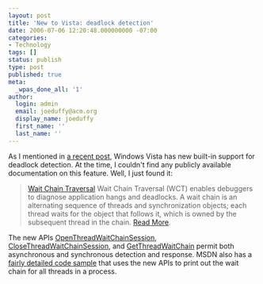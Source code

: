```yaml
---
layout: post
title: 'New to Vista: deadlock detection'
date: 2006-07-06 12:20:48.000000000 -07:00
categories:
- Technology
tags: []
status: publish
type: post
published: true
meta:
  _wpas_done_all: '1'
author:
  login: admin
  email: joeduffy@acm.org
  display_name: joeduffy
  first_name: ''
  last_name: ''
---
```

As I mentioned in [a recent 
post](http://www.bluebytesoftware.com/blog/PermaLink,guid,17433c64-f45e-40f7-8772-dedb69ab2190.aspx), 
Windows Vista has new built-in support for deadlock detection. At the time, I 
couldn't find any publicly available documentation on this feature. Well, I just 
found it:

> [Wait Chain Traversal](http://windowssdk.msdn.microsoft.com/en-us/library/ms681622.aspx)
> Wait Chain Traversal (WCT) enables debuggers to diagnose application hangs 
> and deadlocks. A wait chain is an alternating sequence of threads and 
> synchronization objects; each thread waits for the object that follows it, 
> which is owned by the subsequent thread in the chain. [Read 
> More](http://windowssdk.msdn.microsoft.com/en-us/library/ms681622.aspx).

The new APIs 
[OpenThreadWaitChainSession](http://windowssdk.msdn.microsoft.com/en-us/library/ms680543.aspx), 
[CloseThreadWaitChainSession](http://windowssdk.msdn.microsoft.com/en-us/library/ms679282.aspx), 
and 
[GetThreadWaitChain](http://windowssdk.msdn.microsoft.com/en-us/library/ms679364.aspx) 
permit both asynchronous and synchronous detection and response. MSDN also has a 
[fairly detailed code 
sample](http://windowssdk.msdn.microsoft.com/en-us/library/ms681418.aspx) that 
uses the new APIs to print out the wait chain for all threads in a process.

